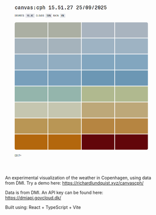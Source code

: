![alt text](screenshots/canvascph.png "Screenshot of the visualization in use")

# 

An experimental visualization of the weather in Copenhagen, using data from DMI.
Try a demo here: https://richardlundquist.xyz/canvascph/ 

Data is from DMI. An API key can be found here: https://dmiapi.govcloud.dk/ 

Built using: React + TypeScript + Vite